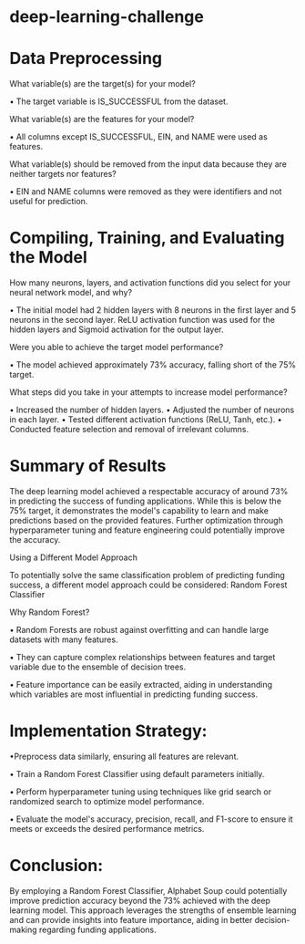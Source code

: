 # deep-learning-challenge

# Data Preprocessing

What variable(s) are the target(s) for your model?

•	The target variable is IS_SUCCESSFUL from the dataset.

What variable(s) are the features for your model?

•	All columns except IS_SUCCESSFUL, EIN, and NAME were used as features.

What variable(s) should be removed from the input data because they are neither targets nor features?

•	EIN and NAME columns were removed as they were identifiers and not useful for prediction.

# Compiling, Training, and Evaluating the Model

How many neurons, layers, and activation functions did you select for your neural network model, and why?

•	The initial model had 2 hidden layers with 8 neurons in the first layer and 5 neurons in the second layer. ReLU activation function was used for the hidden layers and Sigmoid activation for the output layer.

Were you able to achieve the target model performance?

•	The model achieved approximately 73% accuracy, falling short of the 75% target.

What steps did you take in your attempts to increase model performance?

•	Increased the number of hidden layers.
•	Adjusted the number of neurons in each layer.
•	Tested different activation functions (ReLU, Tanh, etc.).
•	Conducted feature selection and removal of irrelevant columns.

# Summary of Results

The deep learning model achieved a respectable accuracy of around 73% in predicting the success of funding applications. While this is below the 75% target, it demonstrates the model's capability to learn and make predictions based on the provided features. Further optimization through hyperparameter tuning and feature engineering could potentially improve the accuracy.

Using a Different Model Approach

To potentially solve the same classification problem of predicting funding success, a different model approach could be considered:
Random Forest Classifier

Why Random Forest?

•	Random Forests are robust against overfitting and can handle large datasets with many features.

•	They can capture complex relationships between features and target variable due to the ensemble of decision trees.

•	Feature importance can be easily extracted, aiding in understanding which variables are most influential in predicting funding success.

# Implementation Strategy:

•Preprocess data similarly, ensuring all features are relevant.

•	Train a Random Forest Classifier using default parameters initially.

•	Perform hyperparameter tuning using techniques like grid search or randomized search to optimize model performance.

•	Evaluate the model's accuracy, precision, recall, and F1-score to ensure it meets or exceeds the desired performance metrics.

# Conclusion: 

By employing a Random Forest Classifier, Alphabet Soup could potentially improve prediction accuracy beyond the 73% achieved with the deep learning model. This approach leverages the strengths of ensemble learning and can provide insights into feature importance, aiding in better decision-making regarding funding applications.

